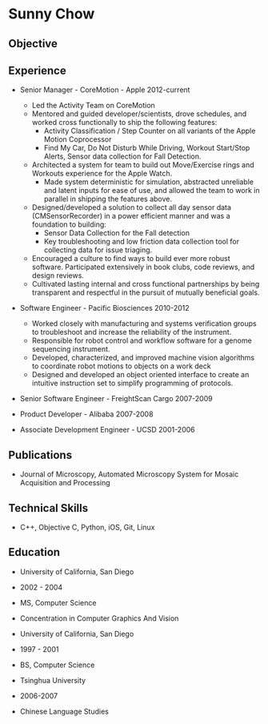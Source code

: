 # Sunny Chow #

## Objective ##

## Experience ##
* Senior Manager - CoreMotion - Apple 2012-current
	* Led the Activity Team on CoreMotion
	* Mentored and guided developer/scientists, drove schedules, and worked cross functionally to ship the following features:
		* Activity Classification / Step Counter on all variants of the Apple Motion Coprocessor
		* Find My Car, Do Not Disturb While Driving, Workout Start/Stop Alerts, Sensor data collection for Fall Detection.
	* Architected a system for team to build out Move/Exercise rings and Workouts experience for the Apple Watch.
		* Made system deterministic for simulation, abstracted unreliable and latent inputs for ease of use, and allowed the team to work in parallel in shipping the features above.
	* Designed/developed a solution to collect all day sensor data (CMSensorRecorder) in a power efficient manner and was a foundation to building:
		* Sensor Data Collection for the Fall detection
		* Key troubleshooting and low friction data collection tool for collecting data for issue triaging.
	* Encouraged a culture to find ways to build ever more robust software.  Participated extensively in book clubs, code reviews, and design reviews.
	* Cultivated lasting internal and cross functional partnerships by being transparent and respectful in the pursuit of mutually beneficial goals.

* Software Engineer - Pacific Biosciences 2010-2012
	* Worked closely with manufacturing and systems verification groups to troubleshoot and increase the reliability of the instrument.
	* Responsible for robot control and workflow software for a genome sequencing instrument.
	* Developed, characterized, and improved machine vision algorithms to coordinate robot motions to objects on a work deck
	* Designed and developed an object oriented interface to create an intuitive instruction set to simplify programming of protocols.
	
* Senior Software Engineer - FreightScan Cargo 2007-2009
* Product Developer - Alibaba 2007-2008
* Associate Development Engineer - UCSD 2001-2006

## Publications ##
* Journal of Microscopy, Automated Microscopy System for Mosaic Acquisition and Processing

## Technical Skills ##
* C++, Objective C, Python, iOS, Git, Linux

## Education ##
* University of California, San Diego
* 2002 - 2004
* MS, Computer Science
* Concentration in Computer Graphics And Vision

* University of California, San Diego
* 1997 - 2001
* BS, Computer Science

* Tsinghua University
* 2006-2007
* Chinese Language Studies
